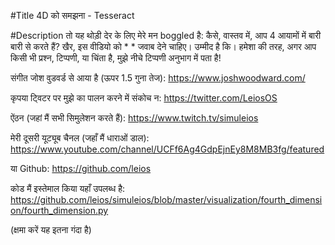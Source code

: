 #Title
4D को समझना - Tesseract

#Description
तो यह थोड़ी देर के लिए मेरे मन boggled है: कैसे, वास्तव में, आप 4 आयामों में बारी बारी से करते हैं? खैर, इस वीडियो को * * जवाब देने चाहिए। उम्मीद है कि। हमेशा की तरह, अगर आप किसी भी प्रश्न, टिप्पणी, या चिंता है, मुझे नीचे टिप्पणी अनुभाग में पता है!


संगीत जोश वुडवर्ड से आया है (ऊपर 1.5 गुना तेज):
https://www.joshwoodward.com/

कृपया ट्विटर पर मुझे का पालन करने में संकोच न: 
https://twitter.com/LeiosOS

ऐंठन (जहां मैं सभी सिमुलेशन करते हैं):
https://www.twitch.tv/simuleios

मेरी दूसरी यूट्यूब चैनल (जहाँ मैं धाराओं डाल):
https://www.youtube.com/channel/UCFf6Ag4GdpEjnEy8M8MB3fg/featured

या Github:
https://github.com/leios

कोड मैं इस्तेमाल किया यहाँ उपलब्ध है:
https://github.com/leios/simuleios/blob/master/visualization/fourth_dimension/fourth_dimension.py

(क्षमा करें यह इतना गंदा है)
